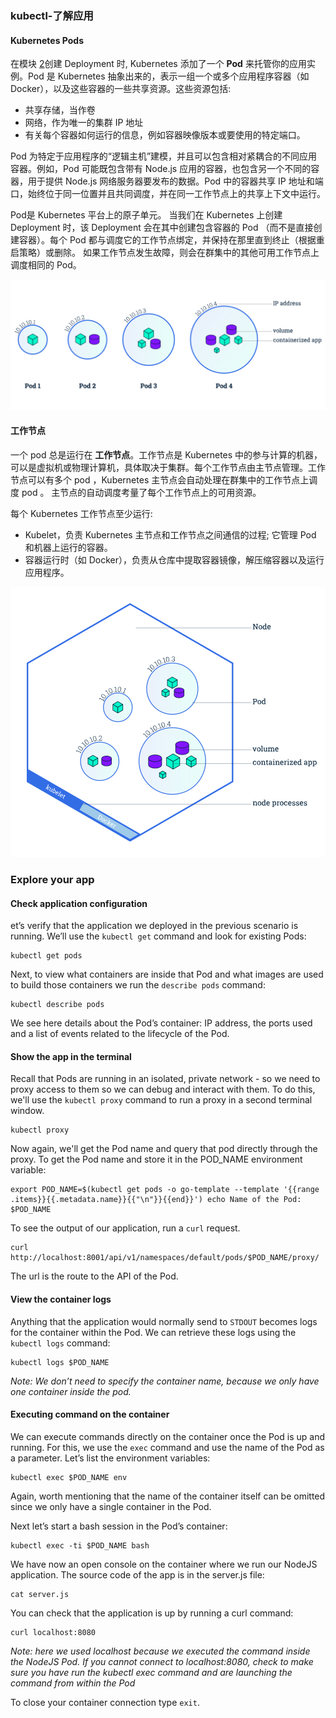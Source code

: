 ### kubectl-了解应用

#### Kubernetes Pods

在模块 [2](https://kubernetes.io/zh/docs/tutorials/kubernetes-basics/deploy-app/deploy-intro/)创建 Deployment 时, Kubernetes 添加了一个 **Pod** 来托管你的应用实例。Pod 是 Kubernetes 抽象出来的，表示一组一个或多个应用程序容器（如 Docker），以及这些容器的一些共享资源。这些资源包括:

- 共享存储，当作卷
- 网络，作为唯一的集群 IP 地址
- 有关每个容器如何运行的信息，例如容器映像版本或要使用的特定端口。

Pod 为特定于应用程序的“逻辑主机”建模，并且可以包含相对紧耦合的不同应用容器。例如，Pod 可能既包含带有 Node.js 应用的容器，也包含另一个不同的容器，用于提供 Node.js 网络服务器要发布的数据。Pod 中的容器共享 IP 地址和端口，始终位于同一位置并且共同调度，并在同一工作节点上的共享上下文中运行。

Pod是 Kubernetes 平台上的原子单元。 当我们在 Kubernetes 上创建 Deployment 时，该 Deployment 会在其中创建包含容器的 Pod （而不是直接创建容器）。每个 Pod 都与调度它的工作节点绑定，并保持在那里直到终止（根据重启策略）或删除。 如果工作节点发生故障，则会在群集中的其他可用工作节点上调度相同的 Pod。

![img](kubectl-了解应用.assets/module_03_pods.svg)

#### 工作节点

一个 pod 总是运行在 **工作节点**。工作节点是 Kubernetes 中的参与计算的机器，可以是虚拟机或物理计算机，具体取决于集群。每个工作节点由主节点管理。工作节点可以有多个 pod ，Kubernetes 主节点会自动处理在群集中的工作节点上调度 pod 。 主节点的自动调度考量了每个工作节点上的可用资源。

每个 Kubernetes 工作节点至少运行:

- Kubelet，负责 Kubernetes 主节点和工作节点之间通信的过程; 它管理 Pod 和机器上运行的容器。
- 容器运行时（如 Docker），负责从仓库中提取容器镜像，解压缩容器以及运行应用程序。

<img src="kubectl-了解应用.assets/module_03_nodes.svg" alt="img"  />

### Explore your app

#### Check application configuration

et’s verify that the application we deployed in the previous scenario is running. We’ll use the `kubectl get` command and look for existing Pods:

```shell
kubectl get pods
```

Next, to view what containers are inside that Pod and what images are used to build those containers we run the `describe pods` command:

```shell
kubectl describe pods
```

We see here details about the Pod’s container: IP address, the ports used and a list of events related to the lifecycle of the Pod.

#### Show the app in the terminal

Recall that Pods are running in an isolated, private network - so we need to proxy access to them so we can debug and interact with them. To do this, we'll use the `kubectl proxy` command to run a proxy in a second terminal window.

```shell
kubectl proxy
```

Now again, we'll get the Pod name and query that pod directly through the proxy. To get the Pod name and store it in the POD_NAME environment variable:

```shell
export POD_NAME=$(kubectl get pods -o go-template --template '{{range .items}}{{.metadata.name}}{{"\n"}}{{end}}') echo Name of the Pod: $POD_NAME
```

To see the output of our application, run a `curl` request.

```shell
curl http://localhost:8001/api/v1/namespaces/default/pods/$POD_NAME/proxy/
```

The url is the route to the API of the Pod.

#### View the container logs

Anything that the application would normally send to `STDOUT` becomes logs for the container within the Pod. We can retrieve these logs using the `kubectl logs` command:

```shell
kubectl logs $POD_NAME
```

*Note: We don’t need to specify the container name, because we only have one container inside the pod.*

#### Executing command on the container

We can execute commands directly on the container once the Pod is up and running. For this, we use the `exec` command and use the name of the Pod as a parameter. Let’s list the environment variables:

```shell
kubectl exec $POD_NAME env
```

Again, worth mentioning that the name of the container itself can be omitted since we only have a single container in the Pod.

Next let’s start a bash session in the Pod’s container:

```shell
kubectl exec -ti $POD_NAME bash
```

We have now an open console on the container where we run our NodeJS application. The source code of the app is in the server.js file:

```shell
cat server.js
```

You can check that the application is up by running a curl command:

```shell
curl localhost:8080
```

*Note: here we used localhost because we executed the command inside the NodeJS Pod. If you cannot connect to localhost:8080, check to make sure you have run the kubectl exec command and are launching the command from within the Pod*

To close your container connection type `exit`.